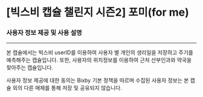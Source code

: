 [빅스비 캡슐 챌린지 시즌2] **포미(for me)** 
============================================

### 사용자 정보 제공 및 사용 설명
----------------------------------

 본 캡슐에서는 빅스비 userID를 이용하여 사용자 별 개인의 생리일을 저장하고 주기를 예측해주는 캡슐입니다. 
 또한, 사용자의 위치정보를 이용하여 근처 산부인과와 약국을 찾아주는 캡슐입니다.

 사용자 정보 제공에 대한 동의는 Bixby 기본 정책을 따르며 수집된 사용자 정보는 본 캡슐 외의 다른 매체를 통해 저장 및 공유되지 않습니다.
